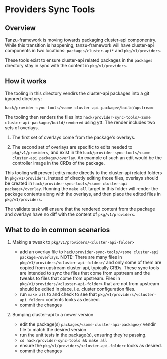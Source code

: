 # Providers Sync Tools

## Overview

Tanzu-framework is moving towards packaging cluster-api componentry. While this
transition is happening, tanzu-framework will have cluster-api components in
two locations: `packages/cluster-api*` and `pkg/v1/providers`.

These tools exist to ensure cluster-api related packages in the
`packages` directory stay in sync with the content in
`pkg/v1/providers`.

## How it works

The tooling in this directory vendirs the cluster-api packages into a git
ignored directory:

`hack/provider-sync-tools/<some cluster-api package>/build/upstream`

The tooling then renders the files into `hack/provider-sync-tools/<some
cluster-api-package>/build/rendered` using ytt. The render includes two sets of
overlays.

1. The first set of overlays come from the package's overlays.

1. The second set of overlays are specific to edits needed to
   `pkg/v1/providers`, and exist in the `hack/provider-sync-tools/<some
   cluster-api package>/overlay`. An example of such an edit would be the
   controller image in the CRDs of the package.

This tooling will prevent edits made directly to the cluster-api related
folders in `pkg/v1/providers`. Instead of directly editing those files,
overlays should be created in `hack/provider-sync-tools/<some cluster-api
package>/overlay`. Running the `make all` target in this folder will render the
package contents along with the overlays, and then place the edited files in
`pkg/v1/providers`.

The validate task will ensure that the rendered content from the package and
overlays have no diff with the content of `pkg/v1/providers`.

## What to do in common scenarios

1. Making a tweak to `pkg/v1/providers/<cluster-api-folder>`
    - add an overlay file to `hack/provider-sync-tools/<some cluster-api
      package>/overlays`.
      NOTE: There are many files in `pkg/v1/providers/<cluster-api-folder>/` and
      only some of them are copied from upstream cluster-api, typically CRDs.
      These sync tools are intended to sync the files that come from upstream
      and the tweaks to files that come from upstream. Files in
      `pkg/v1/providers/<cluster-api-folder>` that are not from upstream should
      be edited in place, i.e. cluster configuration files.
    - run `make all` to and check to see that `pkg/v1/providers/<cluster-api
      folder>` contents looks as desired.
    - commit the changes

1. Bumping cluster-api to a newer version
    - edit the package(s) `packages/<some-cluster-api-package>/`
      vendir file to match the desired version
    - run the unit tests in the package(s), ensuring they're passing.
    - `cd hack/provider-sync-tools && make all`
    - ensure the `pkg/v1/providers/<cluster-api-folder>` looks as desired.
    - commit the changes
